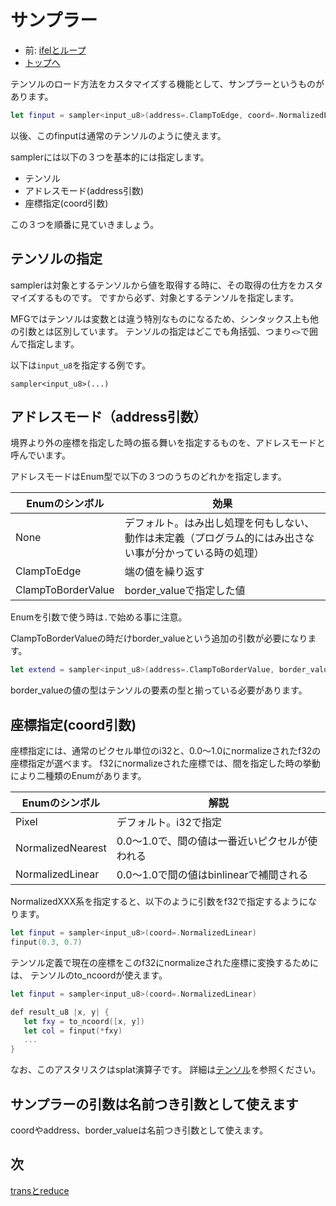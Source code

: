 # サンプラー

- 前: [ifelとループ](IfelLoop.md)
- [トップへ](README.md)


テンソルのロード方法をカスタマイズする機能として、サンプラーというものがあります。

```swift
let finput = sampler<input_u8>(address=.ClampToEdge, coord=.NormalizedLinear)
```

以後、このfinputは通常のテンソルのように使えます。

samplerには以下の３つを基本的には指定します。

- テンソル
- アドレスモード(address引数)
- 座標指定(coord引数)

この３つを順番に見ていきましょう。

## テンソルの指定

samplerは対象とするテンソルから値を取得する時に、その取得の仕方をカスタマイズするものです。
ですから必ず、対象とするテンソルを指定します。

MFGではテンソルは変数とは違う特別なものになるため、シンタックス上も他の引数とは区別しています。
テンソルの指定はどこでも角括弧、つまり`<>`で囲んで指定します。

以下は`input_u8`を指定する例です。

```
sampler<input_u8>(...)
```

## アドレスモード（address引数）

境界より外の座標を指定した時の振る舞いを指定するものを、アドレスモードと呼んでいます。

アドレスモードはEnum型で以下の３つのうちのどれかを指定します。

| Enumのシンボル | 効果 |
| ---- | ---- |
| None | デフォルト。はみ出し処理を何もしない、動作は未定義（プログラム的にはみ出さない事が分かっている時の処理） |
| ClampToEdge | 端の値を繰り返す |
| ClampToBorderValue | border_valueで指定した値 |

Enumを引数で使う時は`.`で始める事に注意。

ClampToBorderValueの時だけborder_valueという追加の引数が必要になります。

```swift
let extend = sampler<input_u8>(address=.ClampToBorderValue, border_value=u8[0, 0, 0, 0])
```

border_valueの値の型はテンソルの要素の型と揃っている必要があります。

## 座標指定(coord引数)

座標指定には、通常のピクセル単位のi32と、0.0〜1.0にnormalizeされたf32の座標指定が選べます。
f32にnormalizeされた座標では、間を指定した時の挙動により二種類のEnumがあります。

| Enumのシンボル | 解説 |
| ---- | ---- |
| Pixel |  デフォルト。i32で指定 |
| NormalizedNearest | 0.0〜1.0で、間の値は一番近いピクセルが使われる |
| NormalizedLinear | 0.0〜1.0で間の値はbinlinearで補間される |

NormalizedXXX系を指定すると、以下のように引数をf32で指定するようになります。

```swift
let finput = sampler<input_u8>(coord=.NormalizedLinear)
finput(0.3, 0.7)
```

テンソル定義で現在の座標をこのf32にnormalizeされた座標に変換するためには、
テンソルのto_ncoordが使えます。

```swift
let finput = sampler<input_u8>(coord=.NormalizedLinear)

def result_u8 |x, y| {
   let fxy = to_ncoord([x, y])
   let col = finput(*fxy)
   ...
}
```

なお、このアスタリスクはsplat演算子です。
詳細は[テンソル](Tensor.md)を参照ください。

## サンプラーの引数は名前つき引数として使えます

coordやaddress、border_valueは名前つき引数として使えます。

## 次

[transとreduce](TransReduce.md)